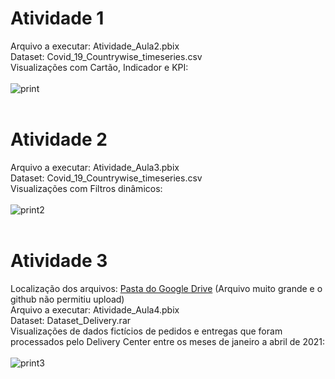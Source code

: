 # Atividade 1
Arquivo a executar: Atividade_Aula2.pbix<br>
Dataset: Covid_19_Countrywise_timeseries.csv<br>
Visualizações com Cartão, Indicador e KPI:<br><br>
![print](https://user-images.githubusercontent.com/94374033/214334251-98ccf893-d2b7-4d61-aa4e-99983007886a.png)<br><br>
# Atividade 2
Arquivo a executar: Atividade_Aula3.pbix<br>
Dataset: Covid_19_Countrywise_timeseries.csv<br>
Visualizações com Filtros dinâmicos:<br><br>
![print2](https://user-images.githubusercontent.com/94374033/214334290-224b42ba-264e-4ff0-856b-d00def417f81.png)<br><br>
# Atividade 3
Localização dos arquivos: [Pasta do Google Drive](https://drive.google.com/drive/folders/1YmtOv-Bha4MQ0LPWHuLtluMv0B2vX3dq?usp=sharing) (Arquivo muito grande e o github não permitiu upload)<br>
Arquivo a executar: Atividade_Aula4.pbix<br>
Dataset: Dataset_Delivery.rar<br>
Visualizações de dados fictícios de pedidos e entregas que foram processados pelo Delivery Center entre os meses de janeiro a abril de 2021:<br><br>
![print3](https://user-images.githubusercontent.com/94374033/214980401-3a20df47-f7c6-4019-bff2-860117d65c80.png)<br><br>
